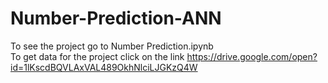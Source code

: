 # Number-Prediction-ANN
To see the project go to Number Prediction.ipynb   
 To get data for the project click on the link 
https://drive.google.com/open?id=1lKscdBQVLAxVAL489OkhNlciLJGKzQ4W
